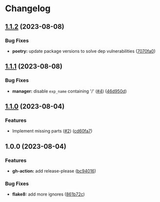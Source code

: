 # Changelog

## [1.1.2](https://github.com/pysan3/MLTemplate/compare/v1.1.1...v1.1.2) (2023-08-08)


### Bug Fixes

* **poetry:** update package versions to solve dep vulnerabilities ([7070fa0](https://github.com/pysan3/MLTemplate/commit/7070fa0b5b65d1b8400a2fe96dd481481f6d167e))

## [1.1.1](https://github.com/pysan3/MLTemplate/compare/v1.1.0...v1.1.1) (2023-08-08)


### Bug Fixes

* **manager:** disable `exp_name` containing '/' ([#4](https://github.com/pysan3/MLTemplate/issues/4)) ([46d950d](https://github.com/pysan3/MLTemplate/commit/46d950d11e8c5c23c22fba5f6248d18bbcce34da))

## [1.1.0](https://github.com/pysan3/MLTemplate/compare/v1.0.0...v1.1.0) (2023-08-04)


### Features

* Implement missing parts ([#2](https://github.com/pysan3/MLTemplate/issues/2)) ([cd60fa7](https://github.com/pysan3/MLTemplate/commit/cd60fa7219980b0265e4120eee284f8a742017ef))

## 1.0.0 (2023-08-04)


### Features

* **gh-action:** add release-please ([bc94016](https://github.com/pysan3/MLTemplate/commit/bc94016d2529bbf60011e71f917255ea7d2ff5f7))


### Bug Fixes

* **flake8:** add more ignores ([861b72c](https://github.com/pysan3/MLTemplate/commit/861b72c58e174a46d927853788fea8b88f176b00))
